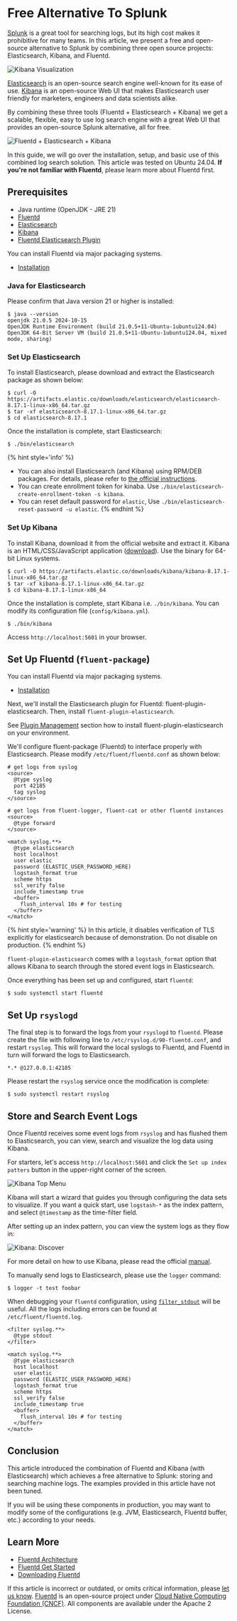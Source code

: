# Free Alternative To Splunk

[Splunk](https://www.splunk.com/) is a great tool for searching logs, but its high cost makes it prohibitive for many teams. In this article, we present a free and open-source alternative to Splunk by combining three open source projects: Elasticsearch, Kibana, and Fluentd.

![Kibana Visualization](../.gitbook/assets/kibana6-screenshot-visualize.png)

[Elasticsearch](https://www.elastic.co/products/elasticsearch) is an open-source search engine well-known for its ease of use. [Kibana](https://www.elastic.co/products/kibana) is an open-source Web UI that makes Elasticsearch user friendly for marketers, engineers and data scientists alike.

By combining these three tools \(Fluentd + Elasticsearch + Kibana\) we get a scalable, flexible, easy to use log search engine with a great Web UI that provides an open-source Splunk alternative, all for free.

![Fluentd + Elasticsearch + Kibana](../.gitbook/assets/fluentd-elasticsearch-kibana.png)

In this guide, we will go over the installation, setup, and basic use of this combined log search solution. This article was tested on Ubuntu 24.04. **If you're not familiar with Fluentd**, please learn more about Fluentd first.

## Prerequisites

* Java runtime (OpenJDK - JRE 21)
* [Fluentd](https://www.fluentd.org/)
* [Elasticsearch](https://www.elastic.co/elasticsearch)
* [Kibana](https://www.elastic.co/kibana)
* [Fluentd Elasticsearch Plugin](../output/elasticsearch.md)

You can install Fluentd via major packaging systems.

* [Installation](../installation/)

### Java for Elasticsearch

Please confirm that Java version 21 or higher is installed:

```text
$ java --version
openjdk 21.0.5 2024-10-15
OpenJDK Runtime Environment (build 21.0.5+11-Ubuntu-1ubuntu124.04)
OpenJDK 64-Bit Server VM (build 21.0.5+11-Ubuntu-1ubuntu124.04, mixed mode, sharing)
```

### Set Up Elasticsearch

To install Elasticsearch, please download and extract the Elasticsearch package as shown below:

```text
$ curl -O https://artifacts.elastic.co/downloads/elasticsearch/elasticsearch-8.17.1-linux-x86_64.tar.gz
$ tar -xf elasticsearch-8.17.1-linux-x86_64.tar.gz
$ cd elasticsearch-8.17.1
```

Once the installation is complete, start Elasticsearch:

```text
$ ./bin/elasticsearch
```

{% hint style='info' %}
* You can also install Elasticsearch \(and Kibana\) using RPM/DEB packages. For details, please refer to [the official instructions](https://www.elastic.co/downloads).
* You can create enrollment token for kinaba. Use `./bin/elasticsearch-create-enrollment-token -s kibana`.
* You can reset default password for `elastic`, Use `./bin/elasticsearch-reset-password -u elastic`.
{% endhint %}

### Set Up Kibana

To install Kibana, download it from the official website and extract it. Kibana is an HTML/CSS/JavaScript application \([download](https://www.elastic.co/downloads/kibana)\). Use the binary for 64-bit Linux systems.

```text
$ curl -O https://artifacts.elastic.co/downloads/kibana/kibana-8.17.1-linux-x86_64.tar.gz
$ tar -xf kibana-8.17.1-linux-x86_64.tar.gz
$ cd kibana-8.17.1-linux-x86_64
```

Once the installation is complete, start Kibana i.e. `./bin/kibana`. You can modify its configuration file \(`config/kibana.yml`\).

```text
$ ./bin/kibana
```

Access `http://localhost:5601` in your browser.

## Set Up Fluentd \(`fluent-package`\)

You can install Fluentd via major packaging systems.

* [Installation](../installation/)

Next, we'll install the Elasticsearch plugin for Fluentd: fluent-plugin-elasticsearch. Then, install `fluent-plugin-elasticsearch`.

See [Plugin Management](..//installation/post-installation-guide#plugin-management) section how to install fluent-plugin-elasticsearch on your environment.

We'll configure fluent-package \(Fluentd\) to interface properly with Elasticsearch. Please modify `/etc/fluent/fluentd.conf` as shown below:

```text
# get logs from syslog
<source>
  @type syslog
  port 42185
  tag syslog
</source>

# get logs from fluent-logger, fluent-cat or other fluentd instances
<source>
  @type forward
</source>

<match syslog.**>
  @type elasticsearch
  host localhost
  user elastic
  password (ELASTIC_USER_PASSWORD_HERE)
  logstash_format true
  scheme https
  ssl_verify false
  include_timestamp true
  <buffer>
    flush_interval 10s # for testing
  </buffer>
</match>
```

{% hint style='warning' %}
In this article, it disables verification of TLS explicitly for elasticsearch because of demonstration. Do not disable on production.
{% endhint %}

`fluent-plugin-elasticsearch` comes with a `logstash_format` option that allows Kibana to search through the stored event logs in Elasticsearch.

Once everything has been set up and configured, start `fluentd`:

```text
$ sudo systemctl start fluentd
```

## Set Up `rsyslogd`

The final step is to forward the logs from your `rsyslogd` to `fluentd`. Please create the file with following line to `/etc/rsyslog.d/90-fluentd.conf`, and restart `rsyslog`. This will forward the local syslogs to Fluentd, and Fluentd in turn will forward the logs to Elasticsearch.

```text
*.* @127.0.0.1:42185
```

Please restart the `rsyslog` service once the modification is complete:

```text
$ sudo systemctl restart rsyslog
```

## Store and Search Event Logs

Once Fluentd receives some event logs from `rsyslog` and has flushed them to Elasticsearch, you can view, search and visualize the log data using Kibana.

For starters, let's access `http://localhost:5601` and click the `Set up index patters` button in the upper-right corner of the screen.

![Kibana Top Menu](../.gitbook/assets/kibana6-screenshot-topmenu.png)

Kibana will start a wizard that guides you through configuring the data sets to visualize. If you want a quick start, use `logstash-*` as the index pattern, and select `@timestamp` as the time-filter field.

After setting up an index pattern, you can view the system logs as they flow in:

![Kibana: Discover](../.gitbook/assets/kibana6-screenshot.png)

For more detail on how to use Kibana, please read the official [manual](https://www.elastic.co/guide/en/kibana/current/index.html).

To manually send logs to Elasticsearch, please use the `logger` command:

```text
$ logger -t test foobar
```

When debugging your `fluentd` configuration, using [`filter_stdout`](../filter/stdout.md) will be useful. All the logs including errors can be found at `/etc/fluent/fluentd.log`.

```text
<filter syslog.**>
  @type stdout
</filter>

<match syslog.**>
  @type elasticsearch
  host localhost
  user elastic
  password (ELASTIC_USER_PASSWORD_HERE)
  logstash_format true
  scheme https
  ssl_verify false
  include_timestamp true
  <buffer>
    flush_interval 10s # for testing
  </buffer>
</match>
```

## Conclusion

This article introduced the combination of Fluentd and Kibana \(with Elasticsearch\) which achieves a free alternative to Splunk: storing and searching machine logs. The examples provided in this article have not been tuned.

If you will be using these components in production, you may want to modify some of the configurations \(e.g. JVM, Elasticsearch, Fluentd buffer, etc.\) according to your needs.

## Learn More

* [Fluentd Architecture](https://www.fluentd.org/architecture)
* [Fluentd Get Started](../quickstart/)
* [Downloading Fluentd](http://www.fluentd.org/download)

If this article is incorrect or outdated, or omits critical information, please [let us know](https://github.com/fluent/fluentd-docs-gitbook/issues?state=open). [Fluentd](http://www.fluentd.org/) is an open-source project under [Cloud Native Computing Foundation \(CNCF\)](https://cncf.io/). All components are available under the Apache 2 License.


